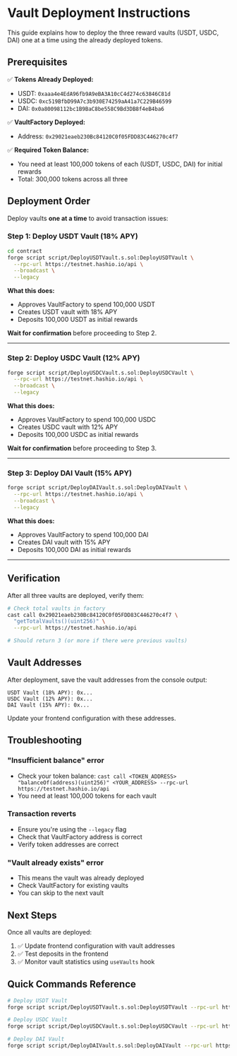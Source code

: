 # Vault Deployment Instructions

This guide explains how to deploy the three reward vaults (USDT, USDC, DAI) one at a time using the already deployed tokens.

## Prerequisites

✅ **Tokens Already Deployed:**

- USDT: `0xaaa4e4EdA96fb9A9eBA3A10cC4d274c63846C81d`
- USDC: `0xc519BfbD99A7c3b930E74259aA41a7C229B46599`
- DAI: `0x0a80098112bc1B9BaC8be558C9Bd3DB8f4eB4ba6`

✅ **VaultFactory Deployed:**

- Address: `0x29021eaeb230Bc84120C0f05FDD83C446270c4f7`

✅ **Required Token Balance:**

- You need at least 100,000 tokens of each (USDT, USDC, DAI) for initial rewards
- Total: 300,000 tokens across all three

## Deployment Order

Deploy vaults **one at a time** to avoid transaction issues:

### Step 1: Deploy USDT Vault (18% APY)

```bash
cd contract
forge script script/DeployUSDTVault.s.sol:DeployUSDTVault \
  --rpc-url https://testnet.hashio.io/api \
  --broadcast \
  --legacy
```

**What this does:**

- Approves VaultFactory to spend 100,000 USDT
- Creates USDT vault with 18% APY
- Deposits 100,000 USDT as initial rewards

**Wait for confirmation** before proceeding to Step 2.

---

### Step 2: Deploy USDC Vault (12% APY)

```bash
forge script script/DeployUSDCVault.s.sol:DeployUSDCVault \
  --rpc-url https://testnet.hashio.io/api \
  --broadcast \
  --legacy
```

**What this does:**

- Approves VaultFactory to spend 100,000 USDC
- Creates USDC vault with 12% APY
- Deposits 100,000 USDC as initial rewards

**Wait for confirmation** before proceeding to Step 3.

---

### Step 3: Deploy DAI Vault (15% APY)

```bash
forge script script/DeployDAIVault.s.sol:DeployDAIVault \
  --rpc-url https://testnet.hashio.io/api \
  --broadcast \
  --legacy
```

**What this does:**

- Approves VaultFactory to spend 100,000 DAI
- Creates DAI vault with 15% APY
- Deposits 100,000 DAI as initial rewards

---

## Verification

After all three vaults are deployed, verify them:

```bash
# Check total vaults in factory
cast call 0x29021eaeb230Bc84120C0f05FDD83C446270c4f7 \
  "getTotalVaults()(uint256)" \
  --rpc-url https://testnet.hashio.io/api

# Should return 3 (or more if there were previous vaults)
```

## Vault Addresses

After deployment, save the vault addresses from the console output:

```
USDT Vault (18% APY): 0x...
USDC Vault (12% APY): 0x...
DAI Vault (15% APY): 0x...
```

Update your frontend configuration with these addresses.

## Troubleshooting

### "Insufficient balance" error

- Check your token balance: `cast call <TOKEN_ADDRESS> "balanceOf(address)(uint256)" <YOUR_ADDRESS> --rpc-url https://testnet.hashio.io/api`
- You need at least 100,000 tokens for each vault

### Transaction reverts

- Ensure you're using the `--legacy` flag
- Check that VaultFactory address is correct
- Verify token addresses are correct

### "Vault already exists" error

- This means the vault was already deployed
- Check VaultFactory for existing vaults
- You can skip to the next vault

## Next Steps

Once all vaults are deployed:

1. ✅ Update frontend configuration with vault addresses
2. ✅ Test deposits in the frontend
3. ✅ Monitor vault statistics using `useVaults` hook

## Quick Commands Reference

```bash
# Deploy USDT Vault
forge script script/DeployUSDTVault.s.sol:DeployUSDTVault --rpc-url https://testnet.hashio.io/api --broadcast --legacy

# Deploy USDC Vault
forge script script/DeployUSDCVault.s.sol:DeployUSDCVault --rpc-url https://testnet.hashio.io/api --broadcast --legacy

# Deploy DAI Vault
forge script script/DeployDAIVault.s.sol:DeployDAIVault --rpc-url https://testnet.hashio.io/api --broadcast --legacy
```
